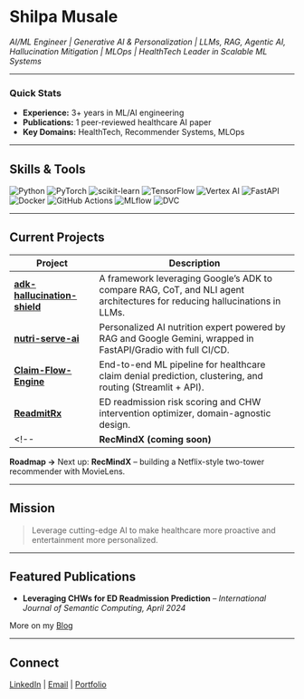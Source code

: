 # Shilpa Musale

*AI/ML Engineer | Generative AI & Personalization | LLMs, RAG, Agentic AI, Hallucination Mitigation | MLOps | HealthTech Leader in Scalable ML Systems*

---

### Quick Stats

- **Experience:** 3+ years in ML/AI engineering  
- **Publications:** 1 peer-reviewed healthcare AI paper  
- **Key Domains:** HealthTech, Recommender Systems, MLOps   
---
## Skills & Tools

<p align="left">
  <img src="https://img.shields.io/badge/Python-3776AB?style=flat-square&logo=python&logoColor=white" alt="Python"/>
  <img src="https://img.shields.io/badge/PyTorch-EE4C2C?style=flat-square&logo=pytorch&logoColor=white" alt="PyTorch"/>
  <img src="https://img.shields.io/badge/Scikit--Learn-F7931E?style=flat-square&logo=scikit-learn&logoColor=white" alt="scikit-learn"/>
  <img src="https://img.shields.io/badge/TensorFlow-FF6F00?style=flat-square&logo=tensorflow&logoColor=white" alt="TensorFlow"/>
  <img src="https://img.shields.io/badge/Vertex_AI-4285F4?style=flat-square&logo=googlecloud&logoColor=white" alt="Vertex AI"/>
  <img src="https://img.shields.io/badge/FastAPI-009688?style=flat-square&logo=fastapi&logoColor=white" alt="FastAPI"/>
  <img src="https://img.shields.io/badge/Docker-2496ED?style=flat-square&logo=docker&logoColor=white" alt="Docker"/>
  <img src="https://img.shields.io/badge/GitHub--Actions-2088FF?style=flat-square&logo=githubactions&logoColor=white" alt="GitHub Actions"/>
  <img src="https://img.shields.io/badge/MLflow-000000?style=flat-square&logo=mlflow&logoColor=white" alt="MLflow"/>
  <img src="https://img.shields.io/badge/DVC-023dbe?style=flat-square&logo=data-version-control&logoColor=white" alt="DVC"/>
</p>

---

## Current Projects

| Project                                                                                 | Description                                                                                         |
|-----------------------------------------------------------------------------------------|-----------------------------------------------------------------------------------------------------|
| **[adk-hallucination-shield](https://github.com/shilpamusale/adk-hallucination-shield)**| A framework leveraging Google’s ADK to compare RAG, CoT, and NLI agent architectures for reducing hallucinations in LLMs.|
| **[nutri-serve-ai](https://github.com/shilpamusale/nutri-serve-ai)**                    | Personalized AI nutrition expert powered by RAG and Google Gemini, wrapped in FastAPI/Gradio with full CI/CD.|
| **[Claim-Flow-Engine](https://github.com/shilpamusale/claim-flow-engine)**              | End-to-end ML pipeline for healthcare claim denial prediction, clustering, and routing (Streamlit + API).|
| **[ReadmitRx](https://github.com/shilpamusale/ReadmitRx)**                              | ED readmission risk scoring and CHW intervention optimizer, domain-agnostic design.|
<!-- | **RecMindX (coming soon)**                                                              | Netflix-style two-tower recommender system built on MovieLens.| -->

**Roadmap →** Next up: **RecMindX** – building a Netflix-style two-tower recommender with MovieLens.

---

## Mission

> Leverage cutting-edge AI to make healthcare more proactive and entertainment more personalized.

---

## Featured Publications

- **Leveraging CHWs for ED Readmission Prediction** – *International Journal of Semantic Computing, April 2024*  

More on my [Blog](https://github.com/shilpamusale/the-code-diary)

---

## Connect

[LinkedIn](https://linkedin.com/in/shilpamusale)  | [Email](mailto:shilpa.musale02@gmail.com) | [Portfolio](https://shilpamusale.github.io/ishi-ai)  
